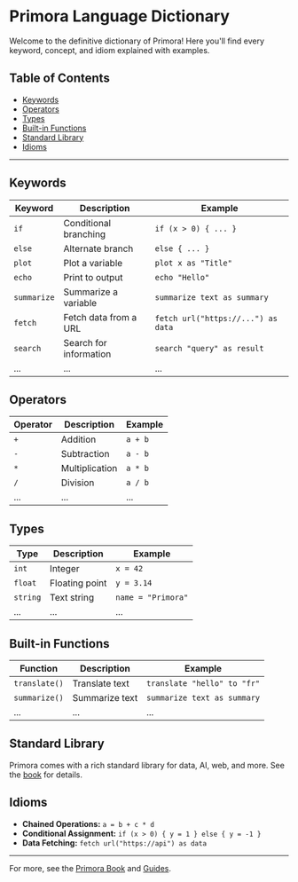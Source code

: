 # Primora Language Dictionary

Welcome to the definitive dictionary of Primora! Here you'll find every keyword, concept, and idiom explained with examples.

## Table of Contents
- [Keywords](#keywords)
- [Operators](#operators)
- [Types](#types)
- [Built-in Functions](#built-in-functions)
- [Standard Library](#standard-library)
- [Idioms](#idioms)

---

## Keywords

| Keyword | Description | Example |
|---------|-------------|---------|
| `if`    | Conditional branching | `if (x > 0) { ... }` |
| `else`  | Alternate branch | `else { ... }` |
| `plot`  | Plot a variable | `plot x as "Title"` |
| `echo`  | Print to output | `echo "Hello"` |
| `summarize` | Summarize a variable | `summarize text as summary` |
| `fetch` | Fetch data from a URL | `fetch url("https://...") as data` |
| `search` | Search for information | `search "query" as result` |
| ...     | ...         | ...     |

## Operators

| Operator | Description | Example |
|----------|-------------|---------|
| `+`      | Addition    | `a + b` |
| `-`      | Subtraction | `a - b` |
| `*`      | Multiplication | `a * b` |
| `/`      | Division    | `a / b` |
| ...      | ...         | ...     |

## Types

| Type     | Description | Example |
|----------|-------------|---------|
| `int`    | Integer     | `x = 42`|
| `float`  | Floating point | `y = 3.14` |
| `string` | Text string | `name = "Primora"` |
| ...      | ...         | ...     |

## Built-in Functions

| Function | Description | Example |
|----------|-------------|---------|
| `translate()` | Translate text | `translate "hello" to "fr"` |
| `summarize()` | Summarize text | `summarize text as summary` |
| ...      | ...         | ...     |

## Standard Library

Primora comes with a rich standard library for data, AI, web, and more. See the [book](../book/README.md) for details.

## Idioms

- **Chained Operations:** `a = b + c * d`
- **Conditional Assignment:** `if (x > 0) { y = 1 } else { y = -1 }`
- **Data Fetching:** `fetch url("https://api") as data`

---

For more, see the [Primora Book](../book/README.md) and [Guides](../guides/README.md).

